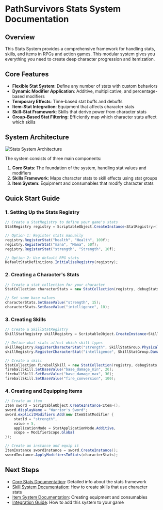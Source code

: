 # PathSurvivors Stats System Documentation

## Overview

This Stats System provides a comprehensive framework for handling stats, skills, and items in RPGs and action games. This modular system gives you everything you need to create deep character progression and itemization.

## Core Features

- **Flexible Stat System**: Define any number of stats with custom behaviors
- **Dynamic Modifier Application**: Additive, multiplicative, and percentage-based modifiers
- **Temporary Effects**: Time-based stat buffs and debuffs
- **Item-Stat Integration**: Equipment that affects character stats
- **Skill-Stat Framework**: Skills that derive power from character stats
- **Group-Based Stat Filtering**: Efficiently map which character stats affect which skills

## System Architecture

![Stats System Architecture](https://i.imgur.com/sAYWGdC.png)

The system consists of three main components:

1. **Core Stats**: The foundation of the system, handling stat values and modifiers
2. **Skills Framework**: Maps character stats to skill effects using stat groups
3. **Item System**: Equipment and consumables that modify character stats

## Quick Start Guide

### 1. Setting Up the Stats Registry

```csharp
// Create a StatRegistry to define your game's stats
StatRegistry registry = ScriptableObject.CreateInstance<StatRegistry>();

// Option 1: Register stats manually
registry.RegisterStat("health", "Health", 100f);
registry.RegisterStat("mana", "Mana", 50f);
registry.RegisterStat("strength", "Strength", 10f);

// Option 2: Use default RPG stats
DefaultStatDefinitions.InitializeRegistry(registry);
```

### 2. Creating a Character's Stats

```csharp
// Create a stat collection for your character
StatCollection characterStats = new StatCollection(registry, debugStats: true, ownerName: "Player");

// Set some base values
characterStats.SetBaseValue("strength", 15);
characterStats.SetBaseValue("intelligence", 10);
```

### 3. Creating Skills

```csharp
// Create a SkillStatRegistry
SkillStatRegistry skillRegistry = ScriptableObject.CreateInstance<SkillStatRegistry>();

// Define what stats affect which skill types
skillRegistry.RegisterCharacterStat("strength", SkillStatGroup.Physical | SkillStatGroup.Melee);
skillRegistry.RegisterCharacterStat("intelligence", SkillStatGroup.Damage | SkillStatGroup.Elemental);

// Create a skill
StatCollection fireballSkill = new StatCollection(registry, debugStats: true, ownerName: "Fireball");
fireballSkill.SetBaseValue("base_damage_min", 20);
fireballSkill.SetBaseValue("base_damage_max", 30);
fireballSkill.SetBaseValue("fire_conversion", 100);
```

### 4. Creating and Equipping Items

```csharp
// Create an item
Item sword = ScriptableObject.CreateInstance<Item>();
sword.displayName = "Warrior's Sword";
sword.explicitModifiers.Add(new ItemStatModifier {
    statId = "strength",
    value = 5,
    applicationMode = StatApplicationMode.Additive,
    scope = ModifierScope.Global
});

// Create an instance and equip it
ItemInstance swordInstance = sword.CreateInstance();
swordInstance.ApplyModifiersToStats(characterStats);
```

## Next Steps

- [Core Stats Documentation](CoreStats.md): Detailed info about the stats framework
- [Skill System Documentation](SkillSystem.md): How to create skills that use character stats
- [Item System Documentation](ItemSystem.md): Creating equipment and consumables
- [Integration Guide](IntegrationGuide.md): How to add this system to your game
